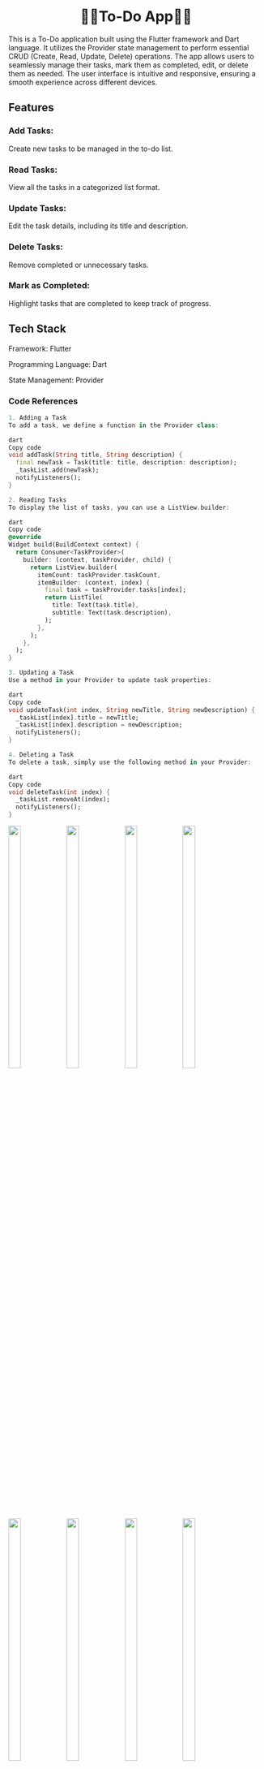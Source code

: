 

<h1 align="center">🔶🔸To-Do App🔸🔶</h1>

This is a To-Do application built using the Flutter framework and Dart language. It utilizes the Provider state management to perform essential CRUD (Create, Read, Update, Delete) operations. The app allows users to seamlessly manage their tasks, mark them as completed, edit, or delete them as needed. The user interface is intuitive and responsive, ensuring a smooth experience across different devices.

## Features
### Add Tasks:
 Create new tasks to be managed in the to-do list.
### Read Tasks: 
View all the tasks in a categorized list format.
### Update Tasks:
 Edit the task details, including its title and description.
### Delete Tasks: 
Remove completed or unnecessary tasks.
### Mark as Completed:
 Highlight tasks that are completed to keep track of progress.
## Tech Stack

Framework: Flutter

Programming Language: Dart

State Management: Provider

### Code References
```dart
1. Adding a Task
To add a task, we define a function in the Provider class:

dart
Copy code
void addTask(String title, String description) {
  final newTask = Task(title: title, description: description);
  _taskList.add(newTask);
  notifyListeners();
}
```
```dart
2. Reading Tasks
To display the list of tasks, you can use a ListView.builder:

dart
Copy code
@override
Widget build(BuildContext context) {
  return Consumer<TaskProvider>(
    builder: (context, taskProvider, child) {
      return ListView.builder(
        itemCount: taskProvider.taskCount,
        itemBuilder: (context, index) {
          final task = taskProvider.tasks[index];
          return ListTile(
            title: Text(task.title),
            subtitle: Text(task.description),
          );
        },
      );
    },
  );
}
```
```dart
3. Updating a Task
Use a method in your Provider to update task properties:

dart
Copy code
void updateTask(int index, String newTitle, String newDescription) {
  _taskList[index].title = newTitle;
  _taskList[index].description = newDescription;
  notifyListeners();
}
```
```dart
4. Deleting a Task
To delete a task, simply use the following method in your Provider:

dart
Copy code
void deleteTask(int index) {
  _taskList.removeAt(index);
  notifyListeners();
}
```

<p>
 

  <img src="https://github.com/user-attachments/assets/9b3d1567-2236-43f0-ac25-c331effde875" width="22%" Height="35%">
    <img src="https://github.com/user-attachments/assets/3aa7e0e4-bbc6-4647-9c1c-b450218a3ac9" width="22%" Height="35%">
      <img src="https://github.com/user-attachments/assets/6d06267b-88af-4878-834e-78bf2b2a02e9" width="22%" Height="35%">
      <img src="https://github.com/user-attachments/assets/1f19edbf-2eaf-4363-92c3-6d7136a0fee4" width="22%" Height="35%">
    <img src="https://github.com/user-attachments/assets/e5e97814-7844-4131-8b80-8c75b3f240c9" width="22%" Height="35%">
      <img src="https://github.com/user-attachments/assets/997e0801-cb78-4e4c-bc15-85ca71c1e5b7" width="22%" Height="35%">
      <img src="https://github.com/user-attachments/assets/6d409537-f084-4c3f-a988-6671579917a9" width="22%" Height="35%">
    <img src="https://github.com/user-attachments/assets/6f0a6962-4c94-4d62-bcec-7827850c7081" width="22%" Height="35%">
      
</p>



https://github.com/user-attachments/assets/aa05ab7b-d012-4ed2-a48e-54e95f502102


<h1 align="center">🔶🔸Counter App🔸🔶</h1> 

# Description

This Flutter-based counter app demonstrates how to use the **Shared Preferences** package to store data persistently. The app allows users to increment a counter, with its value saved locally so that it remains consistent even when the app is restarted. Additionally, users can change the background color, which is also stored persistently.

### Key Features

1. **Persistent Counter**: The counter's value is saved using Shared Preferences, ensuring data continuity across sessions.
2. **Background Color Customization**: Users can choose a background color, and the selected color is stored persistently.

### Code Overview

To set up Shared Preferences in the app, include the package in `pubspec.yaml`:

```yaml
dependencies:
  flutter:
    sdk: flutter
  shared_preferences: ^2.0.0  # Check for the latest version
```

Then, import and use Shared Preferences in your code:

```dart
import 'package:flutter/material.dart';
import 'package:shared_preferences/shared_preferences.dart';

void main() => runApp(CounterApp());

class CounterApp extends StatelessWidget {
  @override
  Widget build(BuildContext context) {
    return MaterialApp(
      home: CounterPage(),
    );
  }
}

class CounterPage extends StatefulWidget {
  @override
  _CounterPageState createState() => _CounterPageState();
}

class _CounterPageState extends State<CounterPage> {
  int _counter = 0;
  Color _bgColor = Colors.white;

  @override
  void initState() {
    super.initState();
    _loadCounter();
    _loadBgColor();
  }

  _loadCounter() async {
    SharedPreferences prefs = await SharedPreferences.getInstance();
    setState(() {
      _counter = prefs.getInt('counter') ?? 0;
    });
  }

  _incrementCounter() async {
    SharedPreferences prefs = await SharedPreferences.getInstance();
    setState(() {
      _counter++;
      prefs.setInt('counter', _counter);
    });
  }

  _loadBgColor() async {
    SharedPreferences prefs = await SharedPreferences.getInstance();
    setState(() {
      _bgColor = Color(prefs.getInt('bgColor') ?? Colors.white.value);
    });
  }

  _changeBgColor(Color color) async {
    SharedPreferences prefs = await SharedPreferences.getInstance();
    setState(() {
      _bgColor = color;
      prefs.setInt('bgColor', color.value);
    });
  }

  @override
  Widget build(BuildContext context) {
    return Scaffold(
      backgroundColor: _bgColor,
      appBar: AppBar(title: Text("Counter App")),
      body: Center(
        child: Column(
          mainAxisAlignment: MainAxisAlignment.center,
          children: <Widget>[
            Text('Counter: $_counter'),
            SizedBox(height: 20),
            ElevatedButton(
              onPressed: _incrementCounter,
              child: Text('Increment Counter'),
            ),
            SizedBox(height: 20),
            ElevatedButton(
              onPressed: () => _changeBgColor(Colors.blue),
              child: Text('Change Background Color'),
            ),
          ],
        ),
      ),
    );
  }
}
```
<p>

 <img src="https://github.com/user-attachments/assets/679f5c7c-2899-4439-b5c2-2d912abbc347" width="22%" Height="35%">
 
</p>

https://github.com/user-attachments/assets/4c5b8e61-ac82-4943-b96f-966f0efaa826

<h1 align="center">🔶🔸Intro Page With Share Preference🔸🔶</h1>


### Description:

The onboarding screen is typically displayed when the app is opened for the first time or when there’s no saved user preference for skipping it. Using Shared Preferences, we save a boolean value to track whether the user has completed onboarding. When the user completes onboarding, we save this preference and navigate them directly to the home screen on subsequent launches.

### Implementation Steps:

1. **Onboarding Screen**: Create a series of introductory screens with navigation options.
2. **Shared Preferences**: Save the user’s preference for having completed onboarding.
3. **Home Screen**: Display this as the main screen if the user has already completed onboarding.

### Code Reference

#### 1. Set up `SharedPreferences` in `pubspec.yaml`:
```yaml
dependencies:
  flutter:
    sdk: flutter
  shared_preferences: ^2.0.15
```

#### 2. Main.dart File
```dart
import 'package:flutter/material.dart';
import 'package:shared_preferences/shared_preferences.dart';
import 'onboarding_screen.dart';
import 'home_screen.dart';

void main() async {
  WidgetsFlutterBinding.ensureInitialized();
  SharedPreferences prefs = await SharedPreferences.getInstance();
  bool? isOnboarded = prefs.getBool('onboarded') ?? false;
  runApp(MyApp(isOnboarded: isOnboarded));
}

class MyApp extends StatelessWidget {
  final bool isOnboarded;
  
  MyApp({required this.isOnboarded});

  @override
  Widget build(BuildContext context) {
    return MaterialApp(
      home: isOnboarded ? HomeScreen() : OnboardingScreen(),
    );
  }
}
```

#### 3. Onboarding Screen (onboarding_screen.dart)
```dart
import 'package:flutter/material.dart';
import 'package:shared_preferences/shared_preferences.dart';
import 'home_screen.dart';

class OnboardingScreen extends StatelessWidget {
  Future<void> _completeOnboarding(BuildContext context) async {
    SharedPreferences prefs = await SharedPreferences.getInstance();
    await prefs.setBool('onboarded', true);
    Navigator.pushReplacement(
      context,
      MaterialPageRoute(builder: (context) => HomeScreen()),
    );
  }

  @override
  Widget build(BuildContext context) {
    return Scaffold(
      body: Center(
        child: Column(
          mainAxisAlignment: MainAxisAlignment.center,
          children: [
            Text('Welcome to the App!'),
            ElevatedButton(
              onPressed: () => _completeOnboarding(context),
              child: Text('Get Started'),
            ),
          ],
        ),
      ),
    );
  }
}
```

<p>
 

  <img src="https://github.com/user-attachments/assets/118ffc8a-93c1-4781-b7de-adc9db6639b2" width="22%" Height="35%">
  
  <img src="https://github.com/user-attachments/assets/b0487aa7-ef01-462b-ad3d-58194314103c" width="22%" Height="35%">
  
  <img src="https://github.com/user-attachments/assets/1083c298-7cbf-4f16-ad00-b50d1edb9129" width="22%" Height="35%">
  
  <img src="https://github.com/user-attachments/assets/d6e1b1c6-4a5e-4926-90d0-b9ed9d9b2e7e" width="22%" Height="35%">
  </p>



https://github.com/user-attachments/assets/6b97b9af-84c6-4907-8507-906ecb4a28ac

<h1 align="center">🔶🔸Stepper Widget🔸🔶</h1>

### Stepper Widget Demo App in Flutter

This app demonstrates the use of the Stepper widget in Flutter, showcasing both vertical and horizontal orientations. The Stepper widget is useful for visualizing a sequence of steps, making it ideal for applications that involve forms, processes, or multi-step tasks.

#### Features
1. **Vertical and Horizontal Stepper**: Toggle between vertical and horizontal orientations of the Stepper widget.
2. **Step Control**: Navigate through steps with `next`, `back`, and `cancel` controls.
3. **State Management**: Manage the active step index for an intuitive user experience.

#### Code Reference

Here's a basic structure of how the Stepper widget can be implemented:

```dart

      body: Stepper(
        type: _isVertical ? StepperType.vertical : StepperType.horizontal,
        currentStep: _currentStep,
        onStepContinue: _currentStep < 2
            ? () => setState(() => _currentStep += 1)
            : null,
        onStepCancel: _currentStep > 0
            ? () => setState(() => _currentStep -= 1)
            : null,
        steps: [
          Step(
            title: Text('Step 1'),
            content: Text('This is the first step.'),
            isActive: _currentStep >= 0,
          ),
          Step(
            title: Text('Step 2'),
            content: Text('This is the second step.'),
            isActive: _currentStep >= 1,
          ),
          Step(
            title: Text('Step 3'),
            content: Text('This is the final step.'),
            isActive: _currentStep >= 2,
          ),
        ],
      ),
    );
  }
}
```

1. **Orientation Toggle**: The app bar includes an icon button to switch between vertical and horizontal modes.
2. **Step Navigation**: The `onStepContinue` and `onStepCancel` functions allow users to navigate through the steps.

#### GitHub Repository
To make the code easily accessible, you can upload it to a GitHub repository. This will allow others to view, clone, and use your Stepper widget demo app.

Let me know if you'd like further assistance with setting up the GitHub repository or if you want additional features added to the app description!

# Vertical Stepper Widget


<p>
  <img src="https://github.com/user-attachments/assets/d7bc1f1a-8e68-4b97-abf7-e331ca3a8e46" width="22%" Height="35%">
 <img src="https://github.com/user-attachments/assets/9d10f78d-1d4f-44ce-a0e8-cba3f460184f" width="22%" Height="35%">
  <img src="https://github.com/user-attachments/assets/8b4c3dc6-d6ee-44b8-abfa-9e31868ea05d" width="22%" Height="35%">
  
  </p>
  
# Horizontal Stepper Widget

  <p>
  <img src="https://github.com/user-attachments/assets/6b65703c-605b-4c65-9982-258c252b9e6c" width="22%" Height="35%">
  <img src="https://github.com/user-attachments/assets/4f65317e-d129-468c-a42e-edce11957f04" width="22%" Height="35%">
  <img src="https://github.com/user-attachments/assets/f06912a4-bd07-46db-8da3-8600be620896" width="22%" Height="35%">
  </p>

https://github.com/user-attachments/assets/af63b503-4490-4385-9d89-02a8e620527b

<h1 align="center">🔶🔸Profile Screen🔸🔶</h1
                                      
### Profile Page Demo with Theme Change and Shared Preferences in Flutter

This Flutter app demonstrates a profile page with a theme switcher. The theme selection persists across sessions using Shared Preferences, allowing users to save their theme choice.

#### Main Features
- **Profile Page**: Displays basic profile information.
- **Theme Switching**: Toggle between light and dark themes.
- **Persistent Theme**: User's theme preference is saved using Shared Preferences.

---

### Code Example

#### 1. Setting Up `ThemeProvider` Class

```dart
import 'package:flutter/material.dart';
import 'package:shared_preferences/shared_preferences.dart';

class ThemeProvider extends ChangeNotifier {
  bool _isDarkMode = false;

  bool get isDarkMode => _isDarkMode;

  ThemeProvider() {
    _loadThemeFromPrefs();
  }

  void toggleTheme() {
    _isDarkMode = !_isDarkMode;
    _saveThemeToPrefs();
    notifyListeners();
  }

  Future<void> _loadThemeFromPrefs() async {
    SharedPreferences prefs = await SharedPreferences.getInstance();
    _isDarkMode = prefs.getBool('isDarkMode') ?? false;
    notifyListeners();
  }

  Future<void> _saveThemeToPrefs() async {
    SharedPreferences prefs = await SharedPreferences.getInstance();
    prefs.setBool('isDarkMode', _isDarkMode);
  }
}
```

#### 2. Main Entry Point (`main.dart`)

```dart


class MyApp extends StatelessWidget {
  @override
  Widget build(BuildContext context) {
    return Consumer<ThemeProvider>(
      builder: (context, themeProvider, child) {
        return MaterialApp(
          theme: themeProvider.isDarkMode ? ThemeData.dark() : ThemeData.light(),
          home: ProfilePage(),
        );
      },
    );
  }
}
```

#### 3. Profile Page with Theme Switch

```dart

      appBar: AppBar(
        title: Text("Profile Page"),
        actions: [
          Switch(
            value: themeProvider.isDarkMode,
            onChanged: (value) {
              themeProvider.toggleTheme();
            },
          ),
        ],
      ),

```

---

### Explanation

- **ThemeProvider Class**: Manages theme state and uses Shared Preferences to persist user preference.
- **Main App (`main.dart`)**: Uses `Provider` to supply the theme across the app.
- **Profile Page**: Displays a basic profile with a theme switcher in the app bar.

### Run the App

Ensure you have dependencies added in `pubspec.yaml`:
```yaml
dependencies:
  flutter:
    sdk: flutter
  provider: ^6.0.0
  shared_preferences: ^2.0.0
```

This code allows users to change themes on the profile page and saves the preference using Shared Preferences. Perfect for showcasing theme persistence and user settings management.


 <p>
  <img src="https://github.com/user-attachments/assets/1ca8a5f5-8cc6-4bdc-92f1-09dfb745e85e" width="22%" Height="35%">
  <img src="https://github.com/user-attachments/assets/b919df99-2796-45f5-90fc-4c8230cd5093" width="22%" Height="35%">

  </p>


https://github.com/user-attachments/assets/6958a874-9120-4158-aed4-f473102bcadf

<h1 align="center">🔶🔸Todo App With SharePrefernce🔸🔶</h1>

### To-Do App in Flutter with Shared Preferences for Data Persistence

This Flutter To-Do app allows users to add, update, read, and delete tasks. Data is stored locally using the **Shared Preferences** package, ensuring that tasks persist between sessions without requiring a backend.

#### Features
- **Add Task:** Allows users to add new tasks with a title and description.
- **Update Task:** Users can update existing tasks, modifying the title and description.
- **Read Tasks:** Displays all saved tasks, even after closing and reopening the app.
- **Delete Task:** Users can remove tasks individually.
- **Data Persistence:** Utilizes Shared Preferences to store and retrieve task data locally.

#### Key Code Snippets

1. **Importing Necessary Packages**
   ```dart
   import 'package:flutter/material.dart';
   import 'package:shared_preferences/shared_preferences.dart';
   import 'dart:convert'; // For encoding and decoding JSON data
   ```

2. **Saving Data to Shared Preferences**
   ```dart
   Future<void> saveTaskList(List<Map<String, String>> tasks) async {
     final prefs = await SharedPreferences.getInstance();
     prefs.setString('taskList', jsonEncode(tasks)); // Encode list to JSON string
   }
   ```

3. **Loading Data from Shared Preferences**
   ```dart
   Future<List<Map<String, String>>> loadTaskList() async {
     final prefs = await SharedPreferences.getInstance();
     String? tasksString = prefs.getString('taskList');
     if (tasksString != null) {
       return List<Map<String, String>>.from(jsonDecode(tasksString));
     }
     return [];
   }
   ```

4. **Adding a New Task**
   ```dart
   void addTask(String title, String description) async {
     List<Map<String, String>> tasks = await loadTaskList();
     tasks.add({'title': title, 'description': description});
     saveTaskList(tasks);
   }
   ```

5. **Updating an Existing Task**
   ```dart
   void updateTask(int index, String newTitle, String newDescription) async {
     List<Map<String, String>> tasks = await loadTaskList();
     tasks[index] = {'title': newTitle, 'description': newDescription};
     saveTaskList(tasks);
   }
   ```

6. **Deleting a Task**
   ```dart
   void deleteTask(int index) async {
     List<Map<String, String>> tasks = await loadTaskList();
     tasks.removeAt(index);
     saveTaskList(tasks);
   }
   ```

    <p>
  <img src="https://github.com/user-attachments/assets/1ca8a5f5-8cc6-4bdc-92f1-09dfb745e85e" width="22%" Height="35%">
  <img src="https://github.com/user-attachments/assets/b919df99-2796-45f5-90fc-4c8230cd5093" width="22%" Height="35%">

  </p>


